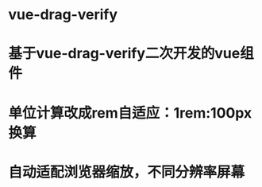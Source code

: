 # vue-drag-verify
# 基于vue-drag-verify二次开发的vue组件 
# 单位计算改成rem自适应：1rem:100px换算 
# 自动适配浏览器缩放，不同分辨率屏幕



